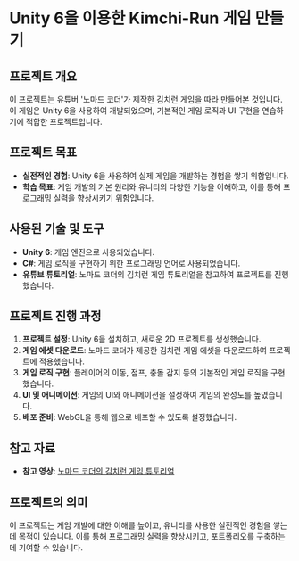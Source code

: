 # Unity 6을 이용한 Kimchi-Run 게임 만들기

## 프로젝트 개요

이 프로젝트는 유튜버 '노마드 코더'가 제작한 김치런 게임을 따라 만들어본 것입니다. 이 게임은 Unity 6을 사용하여 개발되었으며, 기본적인 게임 로직과 UI 구현을 연습하기에 적합한 프로젝트입니다.

## 프로젝트 목표

- **실전적인 경험**: Unity 6을 사용하여 실제 게임을 개발하는 경험을 쌓기 위함입니다.
- **학습 목표**: 게임 개발의 기본 원리와 유니티의 다양한 기능을 이해하고, 이를 통해 프로그래밍 실력을 향상시키기 위함입니다.

## 사용된 기술 및 도구

- **Unity 6**: 게임 엔진으로 사용되었습니다.
- **C#**: 게임 로직을 구현하기 위한 프로그래밍 언어로 사용되었습니다.
- **유튜브 튜토리얼**: 노마드 코더의 김치런 게임 튜토리얼을 참고하여 프로젝트를 진행했습니다.

## 프로젝트 진행 과정

1. **프로젝트 설정**: Unity 6을 설치하고, 새로운 2D 프로젝트를 생성했습니다.
2. **게임 에셋 다운로드**: 노마드 코더가 제공한 김치런 게임 에셋을 다운로드하여 프로젝트에 적용했습니다.
3. **게임 로직 구현**: 플레이어의 이동, 점프, 충돌 감지 등의 기본적인 게임 로직을 구현했습니다.
4. **UI 및 애니메이션**: 게임의 UI와 애니메이션을 설정하여 게임의 완성도를 높였습니다.
5. **배포 준비**: WebGL을 통해 웹으로 배포할 수 있도록 설정했습니다.

## 참고 자료

- **참고 영상**: [노마드 코더의 김치런 게임 튜토리얼](https://youtu.be/A58_FWqiekI?si=gPr9yvy7cgB7NaY-)

## 프로젝트의 의미

이 프로젝트는 게임 개발에 대한 이해를 높이고, 유니티를 사용한 실전적인 경험을 쌓는 데 목적이 있습니다. 이를 통해 프로그래밍 실력을 향상시키고, 포트폴리오를 구축하는 데 기여할 수 있습니다.

